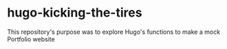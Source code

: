# hugo-kicking-the-tires

This repository's purpose was to explore Hugo's
functions to make a mock Portfolio website

